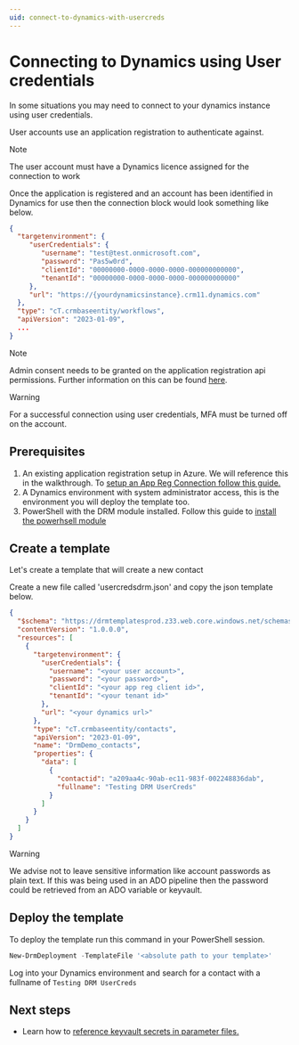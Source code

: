 ```yaml
---
uid: connect-to-dynamics-with-usercreds
---
```


# Connecting to Dynamics using User credentials

In some situations you may need to connect to your dynamics instance using 
user credentials.

User accounts use an application registration to authenticate against.

> [!NOTE]
> The user account must have a Dynamics licence assigned for the connection to work

Once the application is registered and an account has been identified in Dynamics 
for use then the connection block would look something like below.

```json
{ 
  "targetenvironment": { 
     "userCredentials": { 
        "username": "test@test.onmicrosoft.com", 
        "password": "Pas5w0rd", 
        "clientId": "00000000-0000-0000-0000-000000000000", 
        "tenantId": "00000000-0000-0000-0000-000000000000"
     },
     "url": "https://{yourdynamicsinstance}.crm11.dynamics.com" 
  }, 
  "type": "cT.crmbaseentity/workflows", 
  "apiVersion": "2023-01-09", 
  ...
}
```

> [!NOTE]
> Admin consent needs to be granted on the application registration api permissions.
Further information on this can be found [here](xref:setup-app-reg-connection).

> [!WARNING]
> For a successful connection using user credentials, MFA must be turned off on the account.

## Prerequisites

1.  An existing application registration setup in Azure. We will reference this in 
the walkthrough. To [setup an App Reg Connection follow this guide.](xref:setup-app-reg-connection)
2.  A Dynamics environment with system administrator access, this is the environment
 you will deploy the template too.
3. PowerShell with the DRM module installed. Follow this guide to 
[install the powerhsell module](xref:install-powerhsell-module)

## Create a template

Let's create a template that will create a new contact

Create a new file called 'usercredsdrm.json' and copy the json template below. 

```json
{
  "$schema": "https://drmtemplatesprod.z33.web.core.windows.net/schemas/2021-03-01/deploymentTemplate.json#",
  "contentVersion": "1.0.0.0",
  "resources": [
    {
      "targetenvironment": {
        "userCredentials": { 
          "username": "<your user account>", 
          "password": "<your password>", 
          "clientId": "<your app reg client id>", 
          "tenantId": "<your tenant id>"
        },
        "url": "<your dynamics url>"
      },
      "type": "cT.crmbaseentity/contacts",
      "apiVersion": "2023-01-09",
      "name": "DrmDemo_contacts",
      "properties": {
        "data": [
          {
            "contactid": "a209aa4c-90ab-ec11-983f-002248836dab",
            "fullname": "Testing DRM UserCreds"
          }
        ]
      }
    }
  ]
}
```

>[!WARNING]
> We advise not to leave sensitive information like account passwords as plain text.
> If this was being used in an ADO pipeline then the password could be retrieved from
> an ADO variable or keyvault.

## Deploy the template

To deploy the template run this command in your PowerShell session.

```powershell
New-DrmDeployment -TemplateFile '<absolute path to your template>'
```

Log into your Dynamics environment and search for a contact with a fullname of 
```Testing DRM UserCreds```

## Next steps

- Learn how to [reference keyvault secrets in parameter files.](xref:reference-keyvault-secrets)